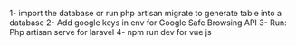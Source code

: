 1- import the database or run php artisan migrate to generate table into a database
2- Add google keys in env for Google Safe Browsing API
3- Run: Php artisan serve for laravel
4- npm run dev for vue js